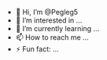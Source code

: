 - 👋 Hi, I’m @Pegleg5
- 👀 I’m interested in ...
- 🌱 I’m currently learning ...
- 📫 How to reach me ...
- ⚡ Fun fact: ...

<!---
Pegleg5/Pegleg5 is a ✨ special ✨ repository because its `README.md` (this file) appears on your GitHub profile.
You can click the Preview link to take a look at your changes.
--->
